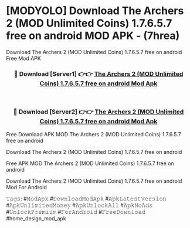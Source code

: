 # [MODYOLO] Download The Archers 2 (MOD Unlimited Coins) 1.7.6.5.7 free on android MOD APK - (7hrea)
Download The Archers 2 (MOD Unlimited Coins) 1.7.6.5.7 free on android Free Mod APK

<div align="center">
<h3>🔴 Download [Server1] 👉👉 <a href="https://apk-comot.site?title=The_Archers_2_(MOD_Unlimited_Coins)_1.7.6.5.7_free_on_android">The Archers 2 (MOD Unlimited Coins) 1.7.6.5.7 free on android Mod Apk</a></h3><br>

<h3>🔴 Download [Server2] 👉👉 <a href="https://apk-comot.site?title=The_Archers_2_(MOD_Unlimited_Coins)_1.7.6.5.7_free_on_android">The Archers 2 (MOD Unlimited Coins) 1.7.6.5.7 free on android Mod Apk</a></h3>
</div>


Free Download APK MOD The Archers 2 (MOD Unlimited Coins) 1.7.6.5.7 free on android

Download The Archers 2 (MOD Unlimited Coins) 1.7.6.5.7 free on android 

Free APK MOD The Archers 2 (MOD Unlimited Coins) 1.7.6.5.7 free on android 

Download The Archers 2 (MOD Unlimited Coins) 1.7.6.5.7 free on android Mod For Android

𝚃𝚊𝚐𝚜: #𝙼𝚘𝚍𝙰𝚙𝚔 #𝙳𝚘𝚠𝚗𝚕𝚘𝚊𝚍𝙼𝚘𝚍𝙰𝚙𝚔 #𝙰𝚙𝚔𝙻𝚊𝚝𝚎𝚜𝚝𝚅𝚎𝚛𝚜𝚒𝚘𝚗 #𝙰𝚙𝚔𝚄𝚗𝚕𝚒𝚖𝚒𝚝𝚎𝚍𝙼𝚘𝚗𝚎𝚢 #𝙰𝚙𝚔𝚄𝚗𝚕𝚘𝚌𝚔𝙰𝚕𝚕 #𝙰𝚙𝚔𝙽𝚘𝙰𝚍𝚜 #𝚄𝚗𝚕𝚘𝚌𝚔𝙿𝚛𝚎𝚖𝚒𝚞𝚖 #𝙵𝚘𝚛𝙰𝚗𝚍𝚛𝚘𝚒𝚍 #𝙵𝚛𝚎𝚎𝙳𝚘𝚠𝚗𝚕𝚘𝚊𝚍 #home_design_mod_apk